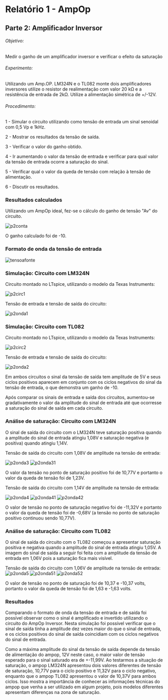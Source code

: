 # Relatório 1 - AmpOp

## Parte 2: Amplificador Inversor

###### Objetivo:

Medir o ganho de um amplificador inversor e verificar o efeito da saturação

###### Experimento:

Utilizando um Amp.OP. LM324N e o TL082 monte dois amplificadores inversores utilize o resistor de realimentação com valor 20 kΩ e a resistência de entrada de 2kΩ. Utilize a alimentação simétrica de +/-12V.

###### Procedimento:

1 - Simular o circuito utilizando como tensão de entrada um sinal senoidal com 0,5 Vp e 1kHz.

2 - Mostrar os resultados da tensão de saída.

3 - Verificar o valor do ganho obtido.

4 - Ir aumentando o valor da tensão de entrada e verificar para qual valor da tensão de entrada ocorre a saturação do sinal.

5 - Verificar qual o valor da queda de tensão com relação à tensão de alimentação.

6 - Discutir os resultados.

### Resultados calculados
Utilizando um AmpOp ideal, fez-se o cálculo do ganho de tensão "Av" do circuito.

![p2conta](/resources/images/relat1/p2conta.jpg)

O ganho calculado foi de -10.

### Formato de onda da tensão de entrada
![tensoafonte](/resources/images/relat1/p2fonte.jpg)

### Simulação: Circuito com LM324N
Circuito montado no LTspice, utilizando o modelo da Texas Instruments:

![p2circ1](/resources/images/relat1/p2circ1.jpg)

Tensão de entrada e tensão de saída do circuito:

![p2onda1](/resources/images/relat1/p2onda1.jpg)

### Simulação: Circuito com TL082
Circuito montado no LTspice, utilizando o modelo da Texas Instruments:

![p2circ2](/resources/images/relat1/p2circ2.jpg)

Tensão de entrada e tensão de saída do circuito:

![p2onda2](/resources/images/relat1/p2onda2.jpg)

Em ambos circuitos o sinal da tensão de saída tem amplitude de 5V e seus ciclos positivos aparecem em conjunto com os ciclos negativos do sinal da tensão de entrada, o que demonstra um ganho de -10.

Após comparar os sinais de entrada e saída dos circuitos, aumentou-se gradativamente o valor da amplitude do sinal de entrada até que ocorresse a saturação do sinal de saída em cada circuito.

### Análise de saturação: Circuito com LM324N
O sinal de saída do circuito com o LM324N teve saturação positiva quando a amplitude do sinal de entrada atingiu 1,08V e saturação negativa (e positiva) quando atingiu 1,14V.

Tensão de saída do circuito com 1,08V de amplitude na tensão de entrada:

![p2onda3](/resources/images/relat1/p2onda3.jpg)
![p2onda31](/resources/images/relat1/p2onda31.jpg)

O valor da tensão no ponto de saturação positivo foi de 10,77V e portanto o valor da queda de tensão foi de 1,23V.


Tensão de saída do circuito com 1,14V de amplitude na tensão de entrada:

![p2onda4](/resources/images/relat1/p2onda4.jpg)
![p2onda41](/resources/images/relat1/p2onda41.jpg)
![p2onda42](/resources/images/relat1/p2onda42.jpg)

O valor de tensão no ponto de saturação negativo foi de -11,32V e portanto o valor da queda de tensão foi de -0,68V (a tensão no ponto de saturação positivo continuou sendo 10,77V).

### Análise de saturação: Circuito com TL082
O sinal de saída do circuito com o TL082 começou a apresentar saturação positiva e negativa quando a amplitude do sinal de entrada atingiu 1,05V. A imagem do sinal de saída a seguir foi feita com a amplitude da tensão de entrada em 1,06V pois a saturação fica mais visível.

Tensão de saída do circuito com 1,06V de amplitude na tensão de entrada:
![p2onda5](/resources/images/relat1/p2onda5.jpg)
![p2onda51](/resources/images/relat1/p2onda51.jpg)
![p2onda52](/resources/images/relat1/p2onda52.jpg)

O valor de tensão no ponto de saturação foi de 10,37 e -10,37 volts, portanto o valor da queda de tensão foi de 1,63 e -1,63 volts.

### Resultados
Comparando o formato de onda da tensão de entrada e de saída foi possível observar como o sinal é amplificado e invertido utilizando o circuito do AmpOp Inversor. Nesta simulação foi possível verificar que o sinal de saída tinha a amplitude dez vezes maior do que o sinal de entrada, e os ciclos positivos do sinal de saída coincidiam com os ciclos negativos do sinal de entrada.

Como a máxima amplitude do sinal da tensão de saída depende da tensão de alimentação do ampop, 12V neste caso, o maior valor de tensão esperado para o sinal saturado era de +-11,99V. Ao testarmos a situação de saturação, o ampop LM324N apresentou dois valores diferentes de tensão de saturação, 10,77V para o ciclo positivo e 11,32V para o ciclo negativo, enquanto que o ampop TL082 apresentou o valor de 10,37V para ambos ciclos. Isso mostra a importância de conhecer as informações técnicas do ampop que venha a ser utilizado em algum projeto, pois modelos diferentes apresentam diferenças na zona de saturação.
